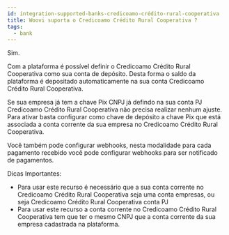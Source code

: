```yaml
---
id: integration-supported-banks-credicoamo-crédito-rural-cooperativa
title: Woovi suporta o Credicoamo Crédito Rural Cooperativa ?
tags:
  - bank
---
```


Sim.

Com a plataforma é possível definir o Credicoamo Crédito Rural Cooperativa como sua conta de depósito. Desta forma o saldo da plataforma é depositado automaticamente na sua conta Credicoamo Crédito Rural Cooperativa.

Se sua empresa já tem a chave Pix CNPJ já defindo na sua conta PJ Credicoamo Crédito Rural Cooperativa não precisa realizar nenhum ajuste. Para ativar basta configurar como chave de depósito a chave Pix que está associada a conta corrente da sua empresa no Credicoamo Crédito Rural Cooperativa.

Você também pode configurar webhooks, nesta modalidade para cada pagamento recebido você pode configurar webhooks para ser notificado de pagamentos.

Dicas Importantes:

- Para usar este recurso é necessário que a sua conta corrente no Credicoamo Crédito Rural Cooperativa seja uma conta empresas, ou seja Credicoamo Crédito Rural Cooperativa conta PJ
- Para usar este recurso a conta corrente no Credicoamo Crédito Rural Cooperativa tem que ter o mesmo CNPJ que a conta corrente da sua empresa cadastrada na plataforma.
